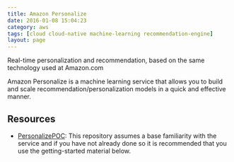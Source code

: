 ```yaml
---
title: Amazon Personalize
date: 2016-01-08 15:04:23
category: aws
tags: [cloud cloud-native machine-learning recommendation-engine]
layout: page
---
```


Real-time personalization and recommendation, based on the same technology used at Amazon.com

Amazon Personalize is a machine learning service that allows you to build and scale recommendation/personalization models in a quick and effective manner.

## Resources

* [PersonalizePOC](https://github.com/gbalbuena/PersonalizePOC): This repository assumes a base familiarity with the service and if you have not already done so it is recommended that you use the getting-started material below.
